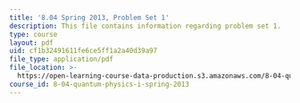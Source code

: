 ```yaml
---
title: '8.04 Spring 2013, Problem Set 1'
description: This file contains information regarding problem set 1.
type: course
layout: pdf
uid: cf1b32491611fe6ce5ff1a2a40d39a97
file_type: application/pdf
file_location: >-
  https://open-learning-course-data-production.s3.amazonaws.com/8-04-quantum-physics-i-spring-2013/cf1b32491611fe6ce5ff1a2a40d39a97_MIT8_04S13_ps1.pdf
course_id: 8-04-quantum-physics-i-spring-2013
---
```

